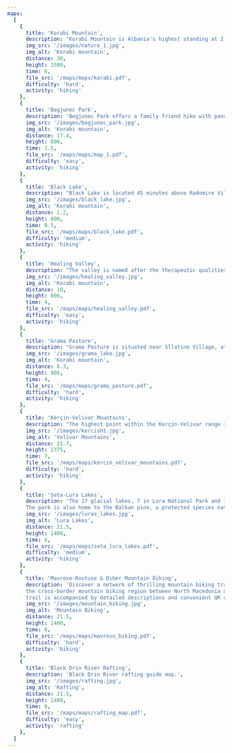 ```yaml
---
maps:
  [
    {
      title: 'Korabi Mountain',
      description: "Korabi Mountain is Albania's highest standing at 2,764m tall. Most routes to the top start from Radomire Village.",
      img_src: '/images/nature_1.jpg',
      img_alt: 'Korabi mountain',
      distance: 30,
      height: 1500,
      time: 6,
      file_src: '/maps/maps/korabi.pdf',
      difficulty: 'hard',
      activity: 'hiking'
    },
    {
      title: 'Begjunec Park',
      description: 'Begjunec Park offers a family friend hike with panoramic views of Peshkopi and the Drin River Valley from the top of Mount Begjunec',
      img_src: '/images/begjunec_park.jpg',
      img_alt: 'Korabi mountain',
      distance: 17.4,
      height: 800,
      time: 1.5,
      file_src: '/maps/maps/map_1.pdf',
      difficulty: 'easy',
      activity: 'hiking'
    },
    {
      title: 'Black Lake',
      description: "Black Lake is located 45 minutes above Radomire Village and is named for its dark color. The lake is surrounded by a pine forest, making it an excellent spot for a picnic.",
      img_src: '/images/black_lake.jpg',
      img_alt: 'Korabi mountain',
      distance: 1.2,
      height: 800,
      time: 0.5,
      file_src: '/maps/maps/black_lake.pdf',
      difficulty: 'medium',
      activity: 'hiking'
    },
    {
      title: 'Healing Valley',
      description: "The valley is named after the therapeutic qualities of the thermal springs in Peshkopi. The itinerary also includes information about guest houses in Rabdisht, which is one of Albania's 100 designated touristic villages.",
      img_src: '/images/healing_valley.jpg',
      img_alt: 'Korabi mountain',
      distance: 10,
      height: 800,
      time: 4,
      file_src: '/maps/maps/healing_valley.pdf',
      difficulty: 'easy',
      activity: 'hiking'
    },
    {
      title: 'Grama Pasture',
      description: "Grama Pasture is situated near Sllatine Village, at an elevation of approximately 1800m above sea level. This picturesque pasture is renowned for its glacial lake, which boasts crystal clear water. Multiple trails offer access to the pasture, making it a popular destination for hikers and nature enthusiasts.",
      img_src: '/images/grama_lake.jpg',
      img_alt: 'Korabi mountain',
      distance: 8.3,
      height: 900,
      time: 4,
      file_src: '/maps/maps/grama_pasture.pdf',
      difficulty: 'hard',
      activity: 'hiking'
    },
    {
      title: 'Kerçin-Velivar Mountains',
      description: "The highest point within the Kerçin-Velivar range is Mount Velivar, standing at 2375m high. Sights along the way include a 250-year-old maple tree and Eastern Orthodox churches of St. Demetrius and the Holy Church of Sotir.",
      img_src: '/images/kercisht.jpg',
      img_alt: 'Velivar Mountains',
      distance: 15.7,
      height: 2375,
      time: 7,
      file_src: '/maps/maps/kercin_velivar_mountains.pdf',
      difficulty: 'hard',
      activity: 'hiking'
    },
    {
      title: 'Seta-Lura Lakes',
      description: 'The 17 glacial lakes, 7 in Lura National Park and 10 in Kacni, are part of the Seta-Lura Lakes network.
      The park is also home to the Balkan pine, a protected species native only to the Western Balkans',
      img_src: '/images/luras_lakes.jpg',
      img_alt: 'Lura Lakes',
      distance: 21.5,
      height: 1400,
      time: 6,
      file_src: '/maps/maps/seta_lura_lakes.pdf',
      difficulty: 'medium',
      activity: 'hiking'
    },
    {
      title: 'Mavrovo-Rostuse & Diber Mountain Biking',
      description: 'Discover a network of thrilling mountain biking trails and scenic hiking routes in the 
      the cross-border mountain biking region between North Macedonia and Albania with our tourist map! Each 
      trail is accompanied by detailed descriptions and convenient QR codes for easy access to additional information.',
      img_src: '/images/mountain_biking.jpg',
      img_alt: 'Mountain Biking',
      distance: 21.5,
      height: 1400,
      time: 6,
      file_src: '/maps/maps/mavrovo_biking.pdf',
      difficulty: 'hard',
      activity: 'biking'
    },
    {
      title: 'Black Drin River Rafting',
      description: 'Black Drin River rafting guide map.',
      img_src: '/images/rafting.jpg',
      img_alt: 'Rafting',
      distance: 21.5,
      height: 1400,
      time: 6,
      file_src: '/maps/maps/rafting_map.pdf',
      difficulty: 'easy',
      activity: 'rafting'
    },
  ]
---
```

